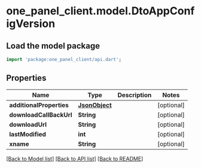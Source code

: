 # one_panel_client.model.DtoAppConfigVersion

## Load the model package
```dart
import 'package:one_panel_client/api.dart';
```

## Properties
Name | Type | Description | Notes
------------ | ------------- | ------------- | -------------
**additionalProperties** | [**JsonObject**](.md) |  | [optional] 
**downloadCallBackUrl** | **String** |  | [optional] 
**downloadUrl** | **String** |  | [optional] 
**lastModified** | **int** |  | [optional] 
**xname** | **String** |  | [optional] 

[[Back to Model list]](../README.md#documentation-for-models) [[Back to API list]](../README.md#documentation-for-api-endpoints) [[Back to README]](../README.md)



